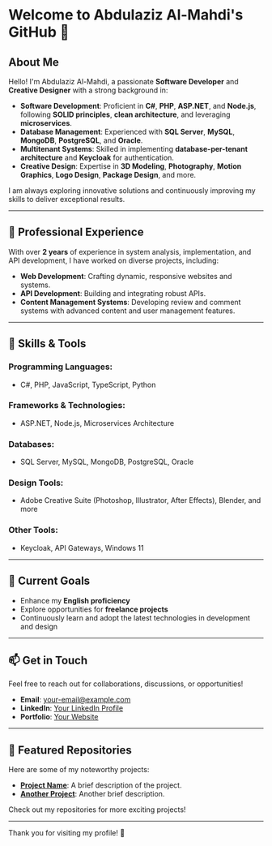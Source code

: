 # Welcome to Abdulaziz Al-Mahdi's GitHub 👋

## About Me
Hello! I'm Abdulaziz Al-Mahdi, a passionate **Software Developer** and **Creative Designer** with a strong background in:

- **Software Development**: Proficient in **C#**, **PHP**, **ASP.NET**, and **Node.js**, following **SOLID principles**, **clean architecture**, and leveraging **microservices**.
- **Database Management**: Experienced with **SQL Server**, **MySQL**, **MongoDB**, **PostgreSQL**, and **Oracle**.
- **Multitenant Systems**: Skilled in implementing **database-per-tenant architecture** and **Keycloak** for authentication.
- **Creative Design**: Expertise in **3D Modeling**, **Photography**, **Motion Graphics**, **Logo Design**, **Package Design**, and more.

I am always exploring innovative solutions and continuously improving my skills to deliver exceptional results.

---

## 💼 Professional Experience
With over **2 years** of experience in system analysis, implementation, and API development, I have worked on diverse projects, including:

- **Web Development**: Crafting dynamic, responsive websites and systems.
- **API Development**: Building and integrating robust APIs.
- **Content Management Systems**: Developing review and comment systems with advanced content and user management features.

---

## 🚀 Skills & Tools
### Programming Languages:
- C#, PHP, JavaScript, TypeScript, Python

### Frameworks & Technologies:
- ASP.NET, Node.js, Microservices Architecture

### Databases:
- SQL Server, MySQL, MongoDB, PostgreSQL, Oracle

### Design Tools:
- Adobe Creative Suite (Photoshop, Illustrator, After Effects), Blender, and more

### Other Tools:
- Keycloak, API Gateways, Windows 11

---

## 🌱 Current Goals
- Enhance my **English proficiency**
- Explore opportunities for **freelance projects**
- Continuously learn and adopt the latest technologies in development and design

---

## 📫 Get in Touch
Feel free to reach out for collaborations, discussions, or opportunities!

- **Email**: [your-email@example.com](mailto:your-email@example.com)
- **LinkedIn**: [Your LinkedIn Profile](https://linkedin.com/in/your-profile)
- **Portfolio**: [Your Website](https://your-portfolio.com)

---

## 🌟 Featured Repositories
Here are some of my noteworthy projects:

- **[Project Name](#)**: A brief description of the project.
- **[Another Project](#)**: Another brief description.

Check out my repositories for more exciting projects!

---

Thank you for visiting my profile! 🌟

